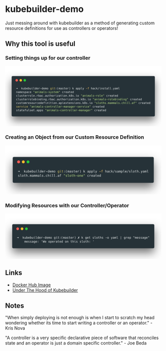 # kubebuilder-demo
Just messing around with kubebuilder as a method of generating custom resource definitions for use as controllers or operators!

## Why this tool is useful

### Setting things up for our controller
![alt text](https://github.com/apaz037/kubebuilder-demo/raw/master/hack/images/setting-things-up.png "applying our generated install.yaml")

### Creating an Object from our Custom Resource Definition
![alt text](https://github.com/apaz037/kubebuilder-demo/raw/master/hack/images/creating-a-custom-resource.png "creating a CR from our CRD")

### Modifying Resources with our Controller/Operator
![alt text](https://github.com/apaz037/kubebuilder-demo/raw/master/hack/images/modifying-a-resource-with-our-controller.png "When our controller's reconcile function runs and finds any sloths, we mark them with a message")

## Links
- [Docker Hub Image](https://hub.docker.com/r/aaronpaz/kubebuilder-demo/)
- [Under The Hood of Kubebuilder](https://itnext.io/under-the-hood-of-kubebuilder-framework-ff6b38c10796)

## Notes
"When simply deploying is not enough is when I start to scratch my head wondering whether its time to start writing a controller or an operator." - Kris Nova

"A controller is a very specific declarative piece of software that reconciles state and an operator is just a domain specific controller." - Joe Beda
